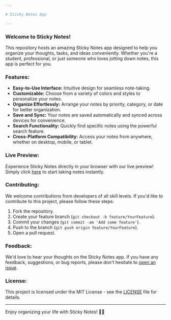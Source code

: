```yaml
---

# Sticky Notes App

---
```


### Welcome to Sticky Notes!

This repository hosts an amazing Sticky Notes app designed to help you organize your thoughts, tasks, and ideas conveniently. Whether you're a student, professional, or just someone who loves jotting down notes, this app is perfect for you.

### Features:

- **Easy-to-Use Interface:** Intuitive design for seamless note-taking.
- **Customizable:** Choose from a variety of colors and styles to personalize your notes.
- **Organize Effortlessly:** Arrange your notes by priority, category, or date for better organization.
- **Save and Sync:** Your notes are saved automatically and synced across devices for convenience.
- **Search Functionality:** Quickly find specific notes using the powerful search feature.
- **Cross-Platform Compatibility:** Access your notes from anywhere, whether on desktop, mobile, or tablet.

### Live Preview:

Experience Sticky Notes directly in your browser with our live preview! Simply click [here](https://ahmed-adel-morsi.github.io/Sticky-Notes/) to start taking notes instantly.

### Contributing:

We welcome contributions from developers of all skill levels. If you'd like to contribute to this project, please follow these steps:

1. Fork the repository.
2. Create your feature branch (`git checkout -b feature/YourFeature`).
3. Commit your changes (`git commit -am 'Add some feature'`).
4. Push to the branch (`git push origin feature/YourFeature`).
5. Open a pull request.

### Feedback:

We'd love to hear your thoughts on the Sticky Notes app. If you have any feedback, suggestions, or bug reports, please don't hesitate to [open an issue](https://github.com/Ahmed-Adel-Morsi/sticky-notes/issues).

### License:

This project is licensed under the MIT License - see the [LICENSE](LICENSE) file for details.

---

Enjoy organizing your life with Sticky Notes! 📝✨
